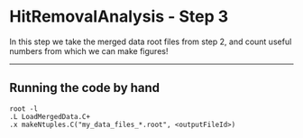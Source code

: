 # HitRemovalAnalysis - Step 3

In this step we take the merged data root files from step 2, and count useful numbers from which we can make figures!

-----------------------------------------------------------------------------------

## Running the code by hand

```
root -l
.L LoadMergedData.C+
.x makeNtuples.C("my_data_files_*.root", <outputFileId>)
```
